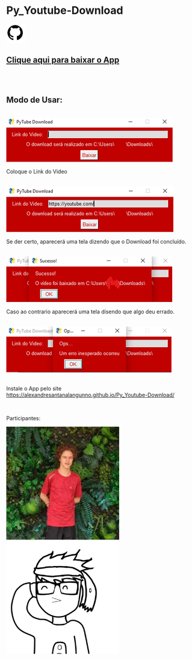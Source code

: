 # Py_Youtube-Download

<a href="https://github.com/AlexandreSantAnaLangunno/Py_Youtube-Download">
<picture>
        <img src="media/imagens/GitHub.jpeg.png" width="10%" alt="Acesse o Codigo Fonte!" class="GitHub">
</picture>
</a>



      
<a href="media/Arquivo.exe/Py_Youtube_Download.zip" download="Py_Youtube-Download.zip" type="application/zip">
            
<h2 class="Texto">Clique aqui para baixar o App</h2>

</a>

<br>
<br>

<h2 class="Texto">
            Modo de Usar:
</h2>

<br>
<div class="Modo_de_Usar">
<img src="media/imagens/screen_main.png" >
<br>

Coloque o Link do Video

<br>
<img src="media/imagens/screen_main2.png" >
<br>

Se der certo, aparecerá uma tela dizendo que o Download foi concluído.

<br>
<img src="media/imagens/screen_sucesso.png">
<br>

Caso ao contrario aparecerá uma tela disendo que algo deu errado. 

<br>
<img src="media/imagens/screen_error.png" alt="">
<br>
<br>

</div>

<p class="Texto">
                 Instale o App pelo site <a href="https://alexandresantanalangunno.github.io/Py_Youtube-Download/"> https://alexandresantanalangunno.github.io/Py_Youtube-Download/ </a>
</p>

<br>

Participantes:

<a href="https://github.com/OrlatoDev">
   <img src="media/imagens/OrlatoDev.jfif" alt="Orlato Dev" class="Participantes" width="300px">
</a>

<a href="http://github.com/AlexandreSantAnaLangunno">
<img src="media/imagens/Alexandre.png" alt="Alexandre" id="Alexandre" class="Participantes" width="300px">
</a>


